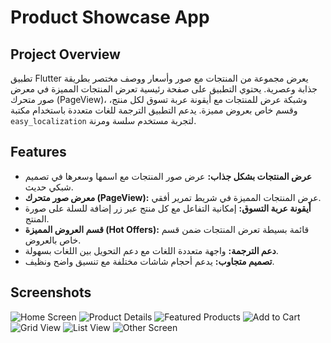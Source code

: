 # Product Showcase App

## Project Overview
تطبيق Flutter يعرض مجموعة من المنتجات مع صور وأسعار ووصف مختصر بطريقة جذابة وعصرية. يحتوي التطبيق على صفحة رئيسية تعرض المنتجات المميزة في معرض صور متحرك (PageView)، وشبكة عرض للمنتجات مع أيقونة عربة تسوق لكل منتج، وقسم خاص بعروض مميزة. يدعم التطبيق الترجمة للغات متعددة باستخدام مكتبة `easy_localization` لتجربة مستخدم سلسة ومرنة.

## Features
- **عرض المنتجات بشكل جذاب:** عرض صور المنتجات مع اسمها وسعرها في تصميم شبكي حديث.  
- **معرض صور متحرك (PageView):** عرض المنتجات المميزة في شريط تمرير أفقي.  
- **أيقونة عربة التسوق:** إمكانية التفاعل مع كل منتج عبر زر إضافة للسلة على صورة المنتج.  
- **قسم العروض المميزة (Hot Offers):** قائمة بسيطة تعرض المنتجات ضمن قسم خاص بالعروض.  
- **دعم الترجمة:** واجهة متعددة اللغات مع دعم التحويل بين اللغات بسهولة.  
- **تصميم متجاوب:** يدعم أحجام شاشات مختلفة مع تنسيق واضح ونظيف.

## Screenshots

![Home Screen](https://github.com/user-attachments/assets/dc83c94d-20da-41a5-8cb9-697dd25997a7)
![Product Details](https://github.com/user-attachments/assets/d72bffe7-3e88-4a1a-9016-3148c08d1d53)
![Featured Products](https://github.com/user-attachments/assets/a833c335-1b12-43a1-8355-86c393675161)
![Add to Cart](https://github.com/user-attachments/assets/6c49be93-bd9e-49ca-a76d-88db55af3636)
![Grid View](https://github.com/user-attachments/assets/275ca419-46db-450c-af6a-8699120220ec)
![List View](https://github.com/user-attachments/assets/4b401d56-a93d-4356-9532-f10d49ad67d8)
![Other Screen](https://github.com/user-attachments/assets/452f70fc-1b19-44c5-b4d0-7f67eef0f655)
